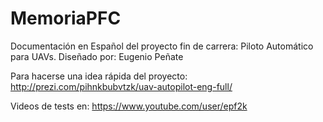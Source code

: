 MemoriaPFC
==========

Documentación en Español del proyecto fin de carrera:
Piloto Automático para UAVs.
Diseñado por:
Eugenio Peñate

Para hacerse una idea rápida del proyecto:
http://prezi.com/pihnkbubvtzk/uav-autopilot-eng-full/

Videos de tests en:
https://www.youtube.com/user/epf2k
